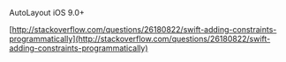 AutoLayout iOS 9.0+

[http://stackoverflow.com/questions/26180822/swift-adding-constraints-programmatically](http://stackoverflow.com/questions/26180822/swift-adding-constraints-programmatically)